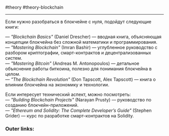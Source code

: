 #theory #theory-blockchain
 
---
Если нужно разобраться в блокчейне с нуля, подойдут следующие книги:

— _"Blockchain Basics"_ (Daniel Drescher) — вводная книга, объясняющая концепции блокчейна без сложной математики и программирования.  
— _"Mastering Blockchain"_ (Imran Bashir) — углубленное руководство с разбором криптографии, смарт-контрактов и децентрализованных систем.  
— _"Mastering Bitcoin"_ (Andreas M. Antonopoulos) — детальное объяснение работы биткоина, полезно для понимания блокчейна в целом.  
— _"The Blockchain Revolution"_ (Don Tapscott, Alex Tapscott) — книга о влиянии блокчейна на экономику и технологии.

Если интересует технический аспект, можно посмотреть:  
— _"Building Blockchain Projects"_ (Narayan Prusty) — руководство по созданию блокчейн-приложений.  
— _"Ethereum and Solidity: The Complete Developer’s Guide"_ (Stephen Grider) — курс по разработке смарт-контрактов на Solidity.

### Outer links:

